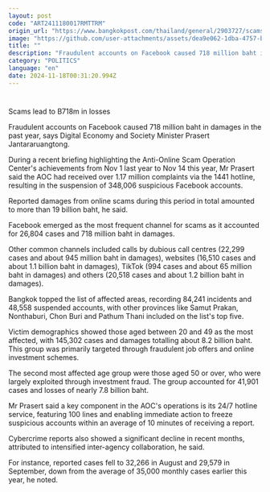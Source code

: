```yaml
---
layout: post
code: "ART2411180017RMTTRM"
origin_url: "https://www.bangkokpost.com/thailand/general/2903727/scams-lead-to-b718m-in-losses"
image: "https://github.com/user-attachments/assets/dea9e062-1dba-4757-b743-347af2add3a6"
title: ""
description: "Fraudulent accounts on Facebook caused 718 million baht in damages in the past year, says Digital Economy and Society Minister Prasert Jantararuangtong."
category: "POLITICS"
language: "en"
date: 2024-11-18T00:31:20.994Z
---
```


# 

Scams lead to B718m in losses

Fraudulent accounts on Facebook caused 718 million baht in damages in the past year, says Digital Economy and Society Minister Prasert Jantararuangtong.

During a recent briefing highlighting the Anti-Online Scam Operation Center's achievements from Nov 1 last year to Nov 14 this year, Mr Prasert said the AOC had received over 1.17 million complaints via the 1441 hotline, resulting in the suspension of 348,006 suspicious Facebook accounts.

Reported damages from online scams during this period in total amounted to more than 19 billion baht, he said.

Facebook emerged as the most frequent channel for scams as it accounted for 26,804 cases and 718 million baht in damages.

Other common channels included calls by dubious call centres (22,299 cases and about 945 million baht in damages), websites (16,510 cases and about 1.1 billion baht in damages), TikTok (994 cases and about 65 million baht in damages) and others (20,518 cases and about 1.2 billion baht in damages).

Bangkok topped the list of affected areas, recording 84,241 incidents and 48,558 suspended accounts, with other provinces like Samut Prakan, Nonthaburi, Chon Buri and Pathum Thani included on the list's top five.

Victim demographics showed those aged between 20 and 49 as the most affected, with 145,302 cases and damages totalling about 8.2 billion baht. This group was primarily targeted through fraudulent job offers and online investment schemes.

The second most affected age group were those aged 50 or over, who were largely exploited through investment fraud. The group accounted for 41,901 cases and losses of nearly 7.8 billion baht.

Mr Prasert said a key component in the AOC's operations is its 24/7 hotline service, featuring 100 lines and enabling immediate action to freeze suspicious accounts within an average of 10 minutes of receiving a report.

Cybercrime reports also showed a significant decline in recent months, attributed to intensified inter-agency collaboration, he said.

For instance, reported cases fell to 32,266 in August and 29,579 in September, down from the average of 35,000 monthly cases earlier this year, he noted.